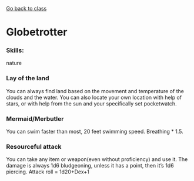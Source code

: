 [Go back to class](airSailor.html)
# Globetrotter
### Skills: 
nature

### Lay of the land
You can always find land based on the movement and temperature of the clouds and the water. You can also locate your own location with help of stars, or with help from the sun and your specifically set pocketwatch.

### Mermaid/Merbutler
You can swim faster than most, 20 feet swimming speed. Breathing * 1.5.

### Resourceful attack
You can take any item or weapon(even without proficiency) and use it. The damage is always 1d6 bludgeoning, unless it has a point, then it’s 1d6 piercing. Attack roll = 1d20+Dex+1
